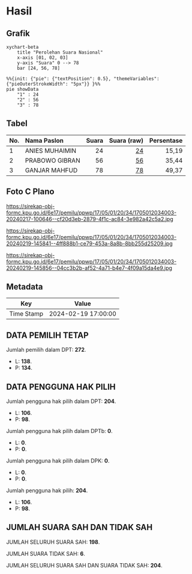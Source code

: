 # Hasil

## Grafik

```mermaid
xychart-beta
    title "Perolehan Suara Nasional"
    x-axis [01, 02, 03]
    y-axis "Suara" 0 --> 78
    bar [24, 56, 78]
```

```mermaid
%%{init: {"pie": {"textPosition": 0.5}, "themeVariables": {"pieOuterStrokeWidth": "5px"}} }%%
pie showData
    "1" : 24
    "2" : 56
    "3" : 78
```

## Tabel

| No. | Nama Paslon    | Suara | Suara (raw) | Persentase |
|:--- |:-------------- | -----:| -----------:| ----------:|
| 1   | ANIES MUHAIMIN | 24    | [24][p-1]   | 15,19      |
| 2   | PRABOWO GIBRAN | 56    | [56][p-2]   | 35,44      |
| 3   | GANJAR MAHFUD  | 78    | [78][p-3]   | 49,37      |


[p-1]: https://github.com/gigit-pemilu/pemilu-2024/blob/main/pilpres/hitung-suara/sub/17-bengkulu/sub/05-seluma/sub/01-sukaraja/sub/2034-kuti-agung/sub/003-tps/sub/paslon-1.txt
[p-2]: https://github.com/gigit-pemilu/pemilu-2024/blob/main/pilpres/hitung-suara/sub/17-bengkulu/sub/05-seluma/sub/01-sukaraja/sub/2034-kuti-agung/sub/003-tps/sub/paslon-2.txt
[p-3]: https://github.com/gigit-pemilu/pemilu-2024/blob/main/pilpres/hitung-suara/sub/17-bengkulu/sub/05-seluma/sub/01-sukaraja/sub/2034-kuti-agung/sub/003-tps/sub/paslon-3.txt

## Foto C Plano

https://sirekap-obj-formc.kpu.go.id/6e17/pemilu/ppwp/17/05/01/20/34/1705012034003-20240217-100646--cf20d3eb-2879-4f1c-ac84-3e982a42c5a2.jpg

https://sirekap-obj-formc.kpu.go.id/6e17/pemilu/ppwp/17/05/01/20/34/1705012034003-20240219-145841--4ff888b1-ce79-453a-8a8b-8bb255d25209.jpg

https://sirekap-obj-formc.kpu.go.id/6e17/pemilu/ppwp/17/05/01/20/34/1705012034003-20240219-145856--04cc3b2b-af52-4a71-b4e7-4f09a15da4e9.jpg


## Metadata

| Key        | Value               |
| ---------- | ------------------- |
| Time Stamp | 2024-02-19 17:00:00 |


## DATA PEMILIH TETAP

Jumlah pemilih dalam DPT: **272**.
 * L: **138**.
 * P: **134**.

## DATA PENGGUNA HAK PILIH

Jumlah pengguna hak pilih dalam DPT: **204**.
 * L: **106**.
 * P: **98**.

Jumlah pengguna hak pilih dalam DPTb: **0**.
 * L: **0**.
 * P: **0**.

Jumlah pengguna hak pilih dalam DPK: **0**.
 * L: **0**.
 * P: **0**.

Jumlah pengguna hak pilih: **204**.
 * L: **106**.
 * P: **98**.

## JUMLAH SUARA SAH DAN TIDAK SAH

JUMLAH SELURUH SUARA SAH: **198**.

JUMLAH SUARA TIDAK SAH: **6**.

JUMLAH SELURUH SUARA SAH DAN SUARA TIDAK SAH: **204**.


